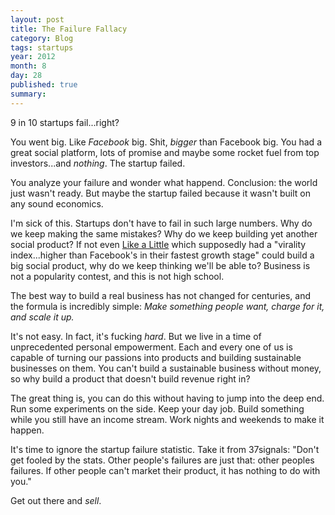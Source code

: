 ```yaml
---
layout: post
title: The Failure Fallacy
category: Blog
tags: startups
year: 2012
month: 8
day: 28
published: true
summary: 
---
```


9 in 10 startups fail...right?

You went big. Like *Facebook* big. Shit, *bigger* than Facebook big. You had a great social platform, lots of promise and maybe some rocket fuel from top investors...and *nothing*. The startup failed.

You analyze your failure and wonder what happend. Conclusion: the world just wasn't ready. But maybe the startup failed because it wasn't built on any sound economics. 

I'm sick of this. Startups don't have to fail in such large numbers. Why do we keep making the same mistakes? Why do we keep building yet another social product? If not even [Like a Little](http://lal.com/) which supposedly had a "virality index...higher than Facebook's in their fastest growth stage" could build a big social product, why do we keep thinking we'll be able to? Business is not a popularity contest, and this is not high school.

The best way to build a real business has not changed for centuries, and the formula is incredibly simple: _Make something people want, charge for it, and scale it up._

It's not easy. In fact, it's fucking *hard*. But we live in a time of unprecedented personal empowerment. Each and every one of us is capable of turning our passions into products and building sustainable businesses on them. You can't build a sustainable business without money, so why build a product that doesn't build revenue right in?

The great thing is, you can do this without having to jump into the deep end. Run some experiments on the side. Keep your day job. Build something while you still have an income stream. Work nights and weekends to make it happen.

It's time to ignore the startup failure statistic. Take it from 37signals: "Don't get fooled by the stats. Other people's failures are just that: other peoples failures. If other people can't market their product, it has nothing to do with you."

Get out there and *sell*. 
